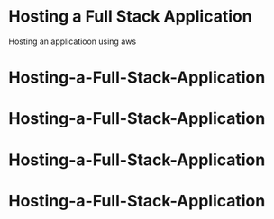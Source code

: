 # Hosting a Full Stack Application
Hosting an applicatioon using aws



# Hosting-a-Full-Stack-Application
# Hosting-a-Full-Stack-Application
# Hosting-a-Full-Stack-Application
# Hosting-a-Full-Stack-Application
